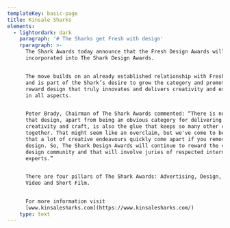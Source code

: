 ```yaml
---
templateKey: basic-page
title: Kinsale Sharks
elements:
  - lightordark: dark
    paragraph: '# The Sharks get Fresh with design'
    rparagraph: >-
      The Shark Awards today announce that the Fresh Design Awards will be
      incorporated into The Shark Design Awards. 


      The move builds on an already established relationship with Fresh Awards
      and is part of the Shark’s desire to grow the category and promote and
      reward design that truly innovates and delivers creativity and excellence
      in all aspects.


      Peter Brady, Chairman of The Shark Awards commented: “There is no doubt
      that design, apart from being an obvious category for delivering on
      creativity and craft, is also the glue that keeps so many other categories
      together. That might seem like an overclaim, but we've come to believe
      that a lot of creative endeavours quickly come apart if you remove good
      design. So, The Shark Design Awards will continue to reward the creative
      design community and that will involve juries of respected international
      experts.”


      There are four pillars of The Shark Awards: Advertising, Design, Music
      Video and Short Film.


      For more information visit
      [www.kinsalesharks.com](https://www.kinsalesharks.com/)
    type: text
---
```


